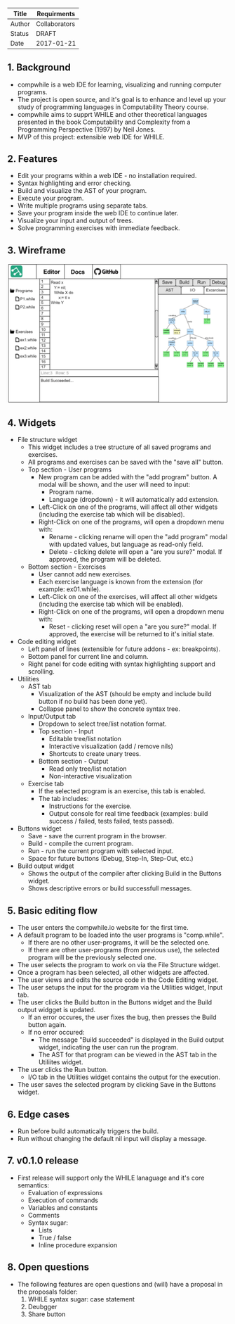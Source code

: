 | Title  | Requirments                 |
|--------|-----------------------------|
| Author | Collaborators               |
| Status | DRAFT                       |
| Date   | 2017-01-21                  |

## 1. Background
* compwhile is a web IDE for learning, visualizing and running computer
  programs.
* The project is open source, and it's goal is to enhance and level up your study of programming languages in Computability Theory course.
* compwhile aims to supprt WHILE and other theoretical languages presented in the book Computability and Complexity from a Programming Perspective (1997) by Neil Jones.
* MVP of this project: extensible web IDE for WHILE.

## 2. Features
* Edit your programs within a web IDE - no installation required.
* Syntax highlighting and error checking.
* Build and visualize the AST of your program.
* Execute your program.
* Write multiple programs using separate tabs.
* Save your program inside the web IDE to continue later.
* Visualize your input and output of trees.
* Solve programming exercises with immediate feedback.

## 3. Wireframe
![alt text](https://github.com/compwhile/docs/raw/master/wireframe.png "compwhile")

## 4. Widgets
* File structure widget
  * This widget includes a tree structure of all saved programs and exercises.
  * All programs and exercises can be saved with the "save all" button.
  * Top section - User programs
    * New program can be added with the "add program" button. A modal will be shown, and the user will need to input:
      * Program name.
      * Language (dropdown) - it will automatically add extension.
    * Left-Click on one of the programs, will affect all other widgets
      (including the exercise tab which will be disabled).
    * Right-Click on one of the programs, will open a dropdown menu with:
      * Rename - clicking rename will open the "add program" modal with updated values, but language as read-only field.
      * Delete - clicking delete will open a "are you sure?" modal. If approved,
        the program will be deleted.
  * Bottom section - Exercises
    * User cannot add new exercises.
    * Each exercise language is known from the extension (for example: ex01.while).
    * Left-Click on one of the exercises, will affect all other widgets
      (including the exercise tab which will be enabled).
    * Right-Click on one of the programs, will open a dropdown menu with:
      * Reset - clicking reset will open a "are you sure?" modal. If approved,
        the exercise will be returned to it's initial state.
* Code editing widget
  * Left panel of lines (extensible for future addons - ex: breakpoints).
  * Bottom panel for current line and column.
  * Right panel for code editing with syntax highlighting support and
    scrolling.
* Utilities
  * AST tab
    * Visualization of the AST (should be empty and include build button if no build has been done yet).
    * Collapse panel to show the concrete syntax tree.
  * Input/Output tab
    * Dropdown to select tree/list notation format.
    * Top section - Input
      * Editable tree/list notation
      * Interactive visualization (add / remove nils)
      * Shortcuts to create unary trees.
    * Bottom section - Output
      * Read only tree/list notation
      * Non-interactive visualization
  * Exercise tab
    * If the selected program is an exercise, this tab is enabled.
    * The tab includes:
      * Instructions for the exercise.
      * Output console for real time feedback (examples: build success / failed, tests failed, tests passed).
* Buttons widget
  * Save - save the current program in the browser.
  * Build - compile the current program.
  * Run - run the current program with selected input.
  * Space for future buttons (Debug, Step-In, Step-Out, etc.)
* Build output widget
  * Shows the output of the compiler after clicking Build in the Buttons
    widget.
  * Shows descriptive errors or build successfull messages.

## 5. Basic editing flow
* The user enters the compwhile.io website for the first time.
* A default program to be loaded into the user programs is "comp.while".
  * If there are no other user-programs, it will be the selected one.
  * If there are other user-programs (from previous use), the selected program will be the previously selected one.
* The user selects the program to work on via the File Structure widget.
* Once a program has been selected, all other widgets are affected.
* The user views and edits the source code in the Code Editing widget.
* The user setups the input for the program via the Utilities widget, Input
  tab.
* The user clicks the Build button in the Buttons widget and the Build output widgget is updated.
  * If an error occures, the user fixes the bug, then presses the Build button again.
  * If no error occured:
    * The message "Build succeeded" is displayed in the Build output widget, indicating the user can run the program.
    * The AST for that program can be viewed in the AST tab in the Utiliites
      widget.
* The user clicks the Run button.
  * I/O tab in the Utilities widget contains the output for the execution.
* The user saves the selected program by clicking Save in the Buttons widget.

## 6. Edge cases
* Run before build automatically triggers the build.
* Run without changing the default nil input will display a message.

## 7. v0.1.0 release
* First release will support only the WHILE lanaguage and it's core semantics:
  * Evaluation of expressions
  * Execution of commands
  * Variables and constants
  * Comments
  * Syntax sugar:
    * Lists
    * True / false
    * Inline procedure expansion

## 8. Open questions
* The following features are open questions and (will) have a proposal in the
  proposals folder:
  1. WHILE syntax sugar: case statement
  2. Deubgger
  3. Share button
